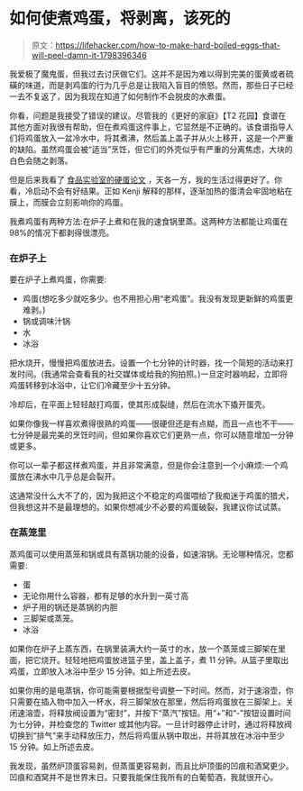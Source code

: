 # 如何使煮鸡蛋，将剥离，该死的

> 原文：<https://lifehacker.com/how-to-make-hard-boiled-eggs-that-will-peel-damn-it-1798396346>

我爱极了魔鬼蛋，但我过去讨厌做它们。这并不是因为难以得到完美的蛋黄或者硫磺的味道，而是剥鸡蛋的行为几乎总是让我陷入盲目的愤怒。然而，那些日子已经一去不复返了，因为我现在知道了如何制作不会脱皮的水煮蛋。



你看，问题是我接受了错误的建议。尽管我的《更好的家庭》【T2 花园】食谱在其他方面对我很有帮助，但在煮鸡蛋这件事上，它显然是不正确的。该食谱指导人们将鸡蛋放入一盆冷水中，将其煮沸，然后盖上盖子并从火上移开，这是一个严重的缺陷。虽然鸡蛋会被“适当”烹饪，但它们的外壳似乎有严重的分离焦虑，大块的白色会随之剥落。

但是后来我看了 [食品实验室的硬蛋论文](http://www.seriouseats.com/2014/05/the-secrets-to-peeling-hard-boiled-eggs.html) ，天各一方，我的生活过得更好了。你看，冷启动不会有好结果。正如 Kenji 解释的那样，逐渐加热的蛋清会牢固地粘在膜上，而膜会立刻影响你的鸡蛋。

我煮鸡蛋有两种方法:在炉子上煮和在我的速食锅里蒸。这两种方法都能让鸡蛋在 98%的情况下都剥得很漂亮。

### 在炉子上

要在炉子上煮鸡蛋，你需要:

*   鸡蛋(想吃多少就吃多少。也不用担心用“老鸡蛋”。我没有发现更新鲜的鸡蛋更难剥。)
*   锅或调味汁锅
*   水
*   冰浴

把水烧开，慢慢把鸡蛋放进去。设置一个七分钟的计时器，找一个简短的活动来打发时间。(我通常会查看我的社交媒体或给我的狗拍照。)一旦定时器响起，立即将鸡蛋转移到冰浴中，让它们冷藏至少十五分钟。

冷却后，在平面上轻轻敲打鸡蛋，使其形成裂缝，然后在流水下撬开蛋壳。

如果你像我一样喜欢煮得很熟的鸡蛋——很硬但还是有点糊，而且一点也不干——七分钟是最完美的烹饪时间，但如果你喜欢它们更熟一点，你可以随意增加一分钟或更多。

你可以一辈子都这样煮鸡蛋，并且非常满意，但是你会注意到一个小麻烦:一个鸡蛋放在沸水中几乎总是会裂开。

这通常没什么大不了的，因为我把这个不稳定的鸡蛋喂给了我痴迷于鸡蛋的猎犬，但我想这并不是最理想的。如果你想减少不必要的鸡蛋破裂，我建议你试试蒸。

### 在蒸笼里

蒸鸡蛋可以使用蒸笼和锅或具有蒸锅功能的设备，如速溶锅。无论哪种情况，您都需要:

*   蛋
*   无论你用什么容器，都有足够的水升到一英寸高
*   炉子用的锅还是蒸锅的内胆
*   三脚架或蒸笼。
*   冰浴

如果你在炉子上蒸东西，在锅里装满大约一英寸的水，放一个蒸笼或三脚架在里面，把它烧开。轻轻地把鸡蛋放进篮子里，盖上盖子，煮 11 分钟。从篮子里取出鸡蛋，立即放入冰浴中至少 15 分钟。如上所述去皮。

如果你用的是电蒸锅，你可能需要根据型号调整一下时间。然而，对于速溶壶，你只需要在插入物中加入一杯水，将三脚架放在那里，然后将鸡蛋放在三脚架上。关闭速溶壶，将释放阀设置为“密封”，并按下“蒸汽”按钮。用“+”和“-”按钮设置时间为七分钟，并检查您的 Twitter 或其他内容。一旦计时器停止计时，通过将释放阀切换到“排气”来手动释放压力，然后将鸡蛋从锅中取出，并将其放在冰浴中至少 15 分钟。如上所述去皮。

我发现，虽然炉顶蛋容易剥，但蒸蛋更容易剥，而且比炉顶蛋的凹痕和酒窝更少。凹痕和酒窝并不是世界末日。只要我能保住我所有的白葡萄酒，我就很开心。